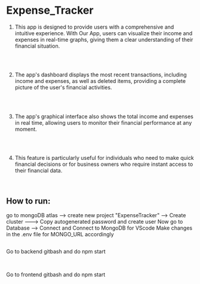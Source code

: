 # Expense_Tracker
1. This app is designed to provide users with a comprehensive and intuitive experience. With Our App, users can visualize their income and expenses in real-time graphs, giving them a clear understanding of their financial situation.
 ##
<br>

2. The app's dashboard displays the most recent transactions, including income and expenses, as well as  deleted items, providing a complete picture of the user's financial activities. 

##
<br>

3. The app's graphical interface also shows the total income and expenses in real time, allowing users to monitor their financial performance at any moment.

##
<br>

4. This feature is particularly useful for individuals who need to make quick financial decisions or for business owners who require instant access to their financial data. 

<br>

## How to run:
go to mongoDB atlas --> create new project "ExpenseTracker" --> Create cluster ---> Copy autogenerated password and create user
Now go to Database --> Connect and Connect to MongoDB for VScode
Make changes in the .env file for MONGO_URL accordingly

##

Go to backend gitbash and do npm start

<br>

Go to frontend gitbash and do npm start
